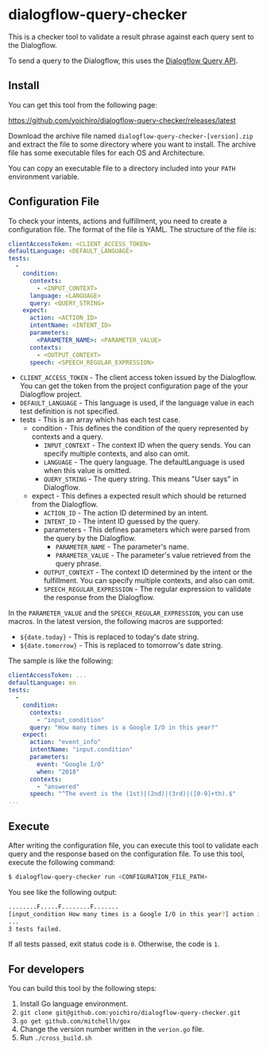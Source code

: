 # dialogflow-query-checker

This is a checker tool to validate a result phrase against each query sent to the Dialogflow.

To send a query to the Dialogflow, this uses the [Dialogflow Query API](https://dialogflow.com/docs/reference/agent/query).

## Install

You can get this tool from the following page:

https://github.com/yoichiro/dialogflow-query-checker/releases/latest

Download the archive file named `dialogflow-query-checker-[version].zip` and extract the file to some directory where you want to install. The archive file has some executable files for each OS and Architecture.

You can copy an executable file to a directory included into your `PATH` environment variable.

## Configuration File

To check your intents, actions and fulfillment, you need to create a configuration file. The format of the file is YAML. The structure of the file is:

```yaml
clientAccessToken: <CLIENT_ACCESS_TOKEN>
defaultLanguage: <DEFAULT_LANGUAGE>
tests:
  -
    condition:
      contexts:
        - <INPUT_CONTEXT>
      language: <LANGUAGE>
      query: <QUERY_STRING>
    expect:
      action: <ACTION_ID>
      intentName: <INTENT_ID>
      parameters:
        <PARAMETER_NAME>: <PARAMETER_VALUE>
      contexts:
        - <OUTPUT_CONTEXT>
      speech: <SPEECH_REGULAR_EXPRESSION>
```

* `CLIENT_ACCESS_TOKEN` - The client access token issued by the Dialogflow. You can get the token from the project configuration page of the your Dialogflow project.
* `DEFAULT_LANGUAGE` - This language is used, if the language value in each test definition is not specified.
* tests - This is an array which has each test case.
  * condition - This defines the condition of the query represented by contexts and a query.
    * `INPUT_CONTEXT` - The context ID when the query sends. You can specify multiple contexts, and also can omit.
    * `LANGUAGE` - The query language. The defaultLanguage is used when this value is omitted.
    * `QUERY_STRING` - The query string. This means "User says" in Dialogflow.
  * expect - This defines a expected result which should be returned from the Dialogflow.
    * `ACTION_ID` - The action ID determined by an intent.
    * `INTENT_ID` - The intent ID guessed by the query.
    * parameters - This defines parameters which were parsed from the query by the Dialogflow. 
      * `PARAMETER_NAME` - The parameter's name.
      * `PARAMETER_VALUE` - The parameter's value retrieved from the query phrase.
    * `OUTPUT_CONTEXT` - The context ID determined by the intent or the fulfillment. You can specify multiple contexts, and also can omit.
    * `SPEECH_REGULAR_EXPRESSION` - The regular expression to validate the response from the Dialogflow. 

In the `PARAMETER_VALUE` and the `SPEECH_REGULAR_EXPRESSION`, you can use macros. In the latest version, the following macros are supported:

* `${date.today}` - This is replaced to today's date string.
* `${date.tomorrow}` - This is replaced to tomorrow's date string.

The sample is like the following:

```yaml
clientAccessToken: ...
defaultLanguage: en
tests:
  -
    condition:
      contexts:
        - "input_condition"
      query: "How many times is a Google I/O in this year?" 
    expect:
      action: "event_info"
      intentName: "input.condition"
      parameters:
        event: "Google I/O"
        when: "2018"
      contexts:
        - "answered"
      speech: "^The event is the (1st)|(2nd)|(3rd)|([0-9]+th).$"
...
```

## Execute

After writing the configuration file, you can execute this tool to validate each query and the response based on the configuration file. To use this tool, execute the following command:

```bash
$ dialogflow-query-checker run <CONFIGURATION_FILE_PATH>
```

You see like the following output:

```bash
........F.....F........F.......
[input_condition How many times is a Google I/O in this year?] action is not same. expected:event_info actual:event_information
...
3 tests failed.
```

If all tests passed, exit status code is `0`. Otherwise, the code is `1`.

## For developers

You can build this tool by the following steps:

1. Install Go language environment.
1. `git clone git@github.com:yoichiro/dialogflow-query-checker.git`
1. `go get github.com/mitchellh/gox`
1. Change the version number written in the `verion.go` file.
1. Run `./cross_build.sh`
